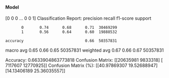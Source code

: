 #### Model
[0 0 0 ... 0 0 1]
Classification Report:
              precision    recall  f1-score   support

           0       0.74      0.68      0.71  30469299
           1       0.56      0.64      0.60  19888532

    accuracy                           0.66  50357831
   macro avg       0.65      0.66      0.65  50357831
weighted avg       0.67      0.66      0.67  50357831

Accuracy: 0.6633904863773818
Confusion Matrix:
[[20635981  9833318]
 [ 7117607 12770925]]
Confusion Matrix (%):
[[40.97869307 19.52688947]
 [14.13406189 25.36035557]]
